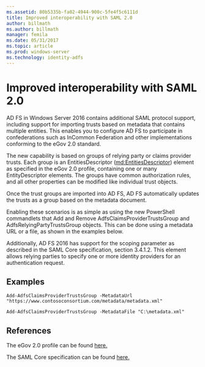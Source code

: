 ```yaml
---
ms.assetid: 80b5335b-fa02-4944-900c-5fe4f5c6111d
title: Improved interoperability with SAML 2.0
author: billmath
ms.author: billmath
manager: femila
ms.date: 05/31/2017
ms.topic: article
ms.prod: windows-server
ms.technology: identity-adfs
---
```

# Improved interoperability with SAML 2.0



  
AD FS in Windows Server 2016 contains additional SAML protocol support, including support for importing trusts based on metadata that contains multiple entities.  This enables you to configure AD FS to participate in confederations such as InCommon Federation and other implementations conforming to the eGov 2.0 standard.   
  
The new capability is based on groups of relying party or claims provider trusts. Each group is an EntitiesDescriptor (<md:EntitiesDescriptor>) element as specified in the eGov 2.0 profile, containing one or many EntityDescriptor elements.  The groups have common authorization rules, and all other properties can be modified like individual trust objects.  
  
Once the trust groups are imported into AD FS, AD FS automatically updates the trusts as a group based on the metadata document.  
  
Enabling these scenarios is as simple as using the new PowerShell commandlets that Add and Remove AdfsClaimsProviderTrustsGroup and AdfsRelyingPartyTrustsGroup objects. This can be done using a metadata URL or a file, as shown in the examples below.  
  
Additionally, AD FS 2016 has support for the scoping parameter as described in the SAML Core specification, section 3.4.1.2. This element allows relying parties to specify one or more identity providers for an authentication request.  
  
## Examples  
  
```  
Add-AdfsClaimsProviderTrustsGroup -MetadataUrl "https://www.contosoconsortium.com/metadata/metadata.xml"   
```  
  
  
  
```  
Add-AdfsClaimsProviderTrustsGroup -MetadataFile "C:\metadata.xml"   
```  
  
## References  
  
The eGov 2.0 profile can be found [here.](https://kantarainitiative.org/confluence/download/attachments/60817482/kantara-report-egov-saml2-profile-2.0.pdf?version=1&modificationDate=1345580916000&api=v2)  
  
The SAML Core specification can be found [here.](https://docs.oasis-open.org/security/saml/v2.0/saml-core-2.0-os.pdf)   


